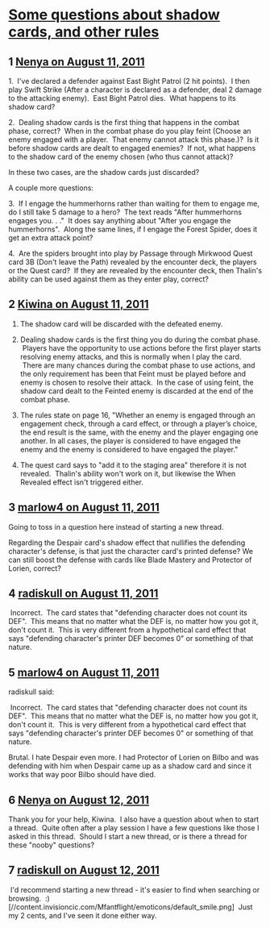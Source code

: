 # [Some questions about shadow cards, and other rules](https://community.fantasyflightgames.com/topic/51345-some-questions-about-shadow-cards-and-other-rules/)

## 1 [Nenya on August 11, 2011](https://community.fantasyflightgames.com/topic/51345-some-questions-about-shadow-cards-and-other-rules/?do=findComment&comment=512684)

1.  I've declared a defender against East Bight Patrol (2 hit points).  I then play Swift Strike (After a character is declared as a defender, deal 2 damage to the attacking enemy).  East Bight Patrol dies.  What happens to its shadow card?

2.  Dealing shadow cards is the first thing that happens in the combat phase, correct?  When in the combat phase do you play feint (Choose an enemy engaged with a player.  That enemy cannot attack this phase.)?  Is it before shadow cards are dealt to engaged enemies?  If not, what happens to the shadow card of the enemy chosen (who thus cannot attack)?

In these two cases, are the shadow cards just discarded?

A couple more questions:

3.  If I engage the hummerhorns rather than waiting for them to engage me, do I still take 5 damage to a hero?  The text reads "After hummerhorns engages you. . ."  It does say anything about "After you engage the hummerhorns".  Along the same lines, if I engage the Forest Spider, does it get an extra attack point?

4.  Are the spiders brought into play by Passage through Mirkwood Quest card 3B (Don't leave the Path) revealed by the encounter deck, the players or the Quest card?  If they are revealed by the encounter deck, then Thalin's ability can be used against them as they enter play, correct?

## 2 [Kiwina on August 11, 2011](https://community.fantasyflightgames.com/topic/51345-some-questions-about-shadow-cards-and-other-rules/?do=findComment&comment=512700)

1. The shadow card will be discarded with the defeated enemy.

2. Dealing shadow cards is the first thing you do during the combat phase.  Players have the opportunity to use actions before the first player starts resolving enemy attacks, and this is normally when I play the card.  There are many chances during the combat phase to use actions, and the only requirement has been that Feint must be played before and enemy is chosen to resolve their attack.  In the case of using feint, the shadow card dealt to the Feinted enemy is discarded at the end of the combat phase.

3. The rules state on page 16, "Whether an enemy is engaged through an engagement check, through a card effect, or through a player’s choice, the end result is the same, with the enemy and the player engaging one another. In all cases, the player is considered to have engaged the enemy and the enemy is considered to have engaged the player."

4. The quest card says to "add it to the staging area" therefore it is not revealed.  Thalin's ability won't work on it, but likewise the When Revealed effect isn't triggered either.

## 3 [marlow4 on August 11, 2011](https://community.fantasyflightgames.com/topic/51345-some-questions-about-shadow-cards-and-other-rules/?do=findComment&comment=513001)

Going to toss in a question here instead of starting a new thread.

Regarding the Despair card's shadow effect that nullifies the defending character's defense, is that just the character card's printed defense? We can still boost the defense with cards like Blade Mastery and Protector of Lorien, correct?

## 4 [radiskull on August 11, 2011](https://community.fantasyflightgames.com/topic/51345-some-questions-about-shadow-cards-and-other-rules/?do=findComment&comment=513030)

 Incorrect.  The card states that "defending character does not count its DEF".  This means that no matter what the DEF is, no matter how you got it, don't count it.  This is very different from a hypothetical card effect that says "defending character's printer DEF becomes 0" or something of that nature.

## 5 [marlow4 on August 11, 2011](https://community.fantasyflightgames.com/topic/51345-some-questions-about-shadow-cards-and-other-rules/?do=findComment&comment=513104)

radiskull said:

 Incorrect.  The card states that "defending character does not count its DEF".  This means that no matter what the DEF is, no matter how you got it, don't count it.  This is very different from a hypothetical card effect that says "defending character's printer DEF becomes 0" or something of that nature.



Brutal. I hate Despair even more. I had Protector of Lorien on Bilbo and was defending with him when Despair came up as a shadow card and since it works that way poor Bilbo should have died.

## 6 [Nenya on August 12, 2011](https://community.fantasyflightgames.com/topic/51345-some-questions-about-shadow-cards-and-other-rules/?do=findComment&comment=513307)

Thank you for your help, Kiwina.  I also have a question about when to start a thread.  Quite often after a play session I have a few questions like those I asked in this thread.  Should I start a new thread, or is there a thread for these "nooby" questions?

## 7 [radiskull on August 12, 2011](https://community.fantasyflightgames.com/topic/51345-some-questions-about-shadow-cards-and-other-rules/?do=findComment&comment=513321)

 I'd recommend starting a new thread - it's easier to find when searching or browsing.  :) [//content.invisioncic.com/Mfantflight/emoticons/default_smile.png]  Just my 2 cents, and I've seen it done either way.

